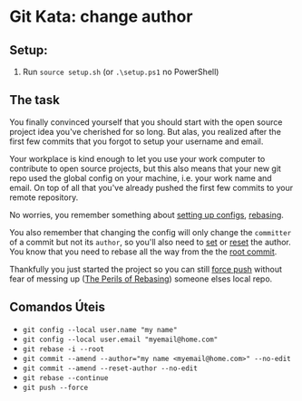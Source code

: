 # Git Kata: change author

## Setup:

1. Run `source setup.sh` (or `.\setup.ps1` no PowerShell)


## The task

You finally convinced yourself that you should start with the open source project idea you've cherished for so long.
But alas, you realized after the first few commits that you forgot to setup your username and email.

Your workplace is kind enough to let you use your work computer to contribute to open source projects, but this also means that your new git repo used the global config on your machine, i.e. your work name and email.
On top of all that you've already pushed the first few commits to your remote repository.

No worries, you remember something about [setting up configs](https://git-scm.com/book/en/v2/Customizing-Git-Git-Configuration), [rebasing](https://git-scm.com/book/en/v2/Git-Tools-Rewriting-History).

You also remember that changing the config will only change the `committer` of a commit but not its `author`, so you'll also need to [set](https://git-scm.com/docs/git-commit#Documentation/git-commit.txt---authorltauthorgt) or [reset](https://git-scm.com/docs/git-commit#Documentation/git-commit.txt---reset-author) the author.
You know that you need to rebase all the way from the the [root commit](https://git-scm.com/docs/git-rebase#Documentation/git-rebase.txt---root).

Thankfully you just started the project so you can still [force push](https://git-scm.com/docs/git-push#Documentation/git-push.txt--f) without fear of messing up ([The Perils of Rebasing](https://git-scm.com/book/en/v2/Git-Branching-Rebasing)) someone elses local repo.

## Comandos Úteis
- `git config --local user.name "my name"`
- `git config --local user.email "myemail@home.com"`
- `git rebase -i --root`
- `git commit --amend --author="my name <myemail@home.com>" --no-edit`
- `git commit --amend --reset-author --no-edit`
- `git rebase --continue`
- `git push --force`
